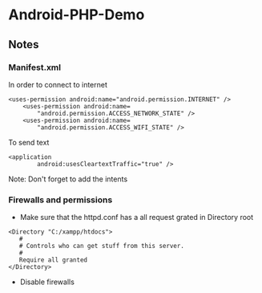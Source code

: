 # Android-PHP-Demo
## Notes
### Manifest.xml
In order to connect to internet
```
<uses-permission android:name="android.permission.INTERNET" />
    <uses-permission android:name=
        "android.permission.ACCESS_NETWORK_STATE" />
    <uses-permission android:name=
        "android.permission.ACCESS_WIFI_STATE" />
 ```
 To send text
 ```
 <application
         android:usesCleartextTraffic="true" />

 ```
 Note: Don't forget to add the intents
 ### Firewalls and permissions
 - Make sure that the httpd.conf has a all request grated in Directory root
 ```
 <Directory "C:/xampp/htdocs"> 
    #
    # Controls who can get stuff from this server.
    #
    Require all granted
</Directory>
 ```
 - Disable firewalls 

